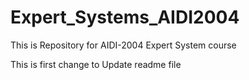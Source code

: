 # Expert_Systems_AIDI2004
This is Repository for AIDI-2004 Expert System course

This is first change to Update readme file
